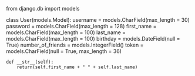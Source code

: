 from django.db import models



class User(models.Model):
    username          = models.CharField(max_length = 30)
    password          = models.CharField(max_length = 128)
    first_name        = models.CharField(max_length = 100)
    last_name         = models.CharField(max_length = 100)
    birthday          = models.DateField(null = True)
    number_of_friends = models.IntegerField()
    token             = models.CharField(null = True, max_length = 36)


    def __str__(self):
        return(self.first_name + " " + self.last_name)
